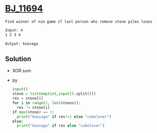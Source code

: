 # [BJ_11694](https://acmicpc.net/problem/11694)

```en
Find winner of nim game if last person who remove stone piles loses
```

```txt
Input: 4
1 2 3 4

Output: koosaga
```

## Solution

* XOR sum

* py

  ```py
  input()
  stone = list(map(int,input().split()))
  res = stone[0]
  for i in range(1, len(stones)):
    res ^= stone[i]
  if max(stone) == 1:
    print("koosaga" if res!=1 else "cubelover")
  else:
    print("koosaga" if res else "cubelover")
  ```
